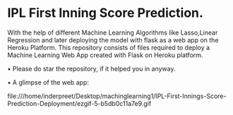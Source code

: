 # IPL First Inning Score Prediction.

With the help of different Machine Learning Algorithms like Lasso,Linear Regression and later deploying the model with flask as a web app on the Heroku Platform.
This repository consists of files required to deploy a Machine Learning Web App created with Flask on Heroku platform.


• Please do star the repository, if it helped you in anyway.

• A glimpse of the web app:


file:///home/inderpreet/Desktop/machinglearning1/IPL-First-Innings-Score-Prediction-Deployment/ezgif-5-b5db0c11a7e9.gif
